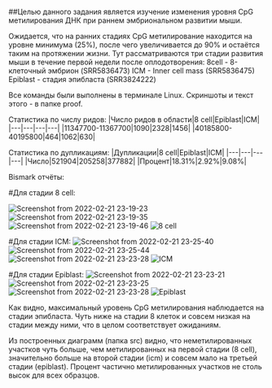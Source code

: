 ##Целью данного задания является изучение изменения уровня CpG метилирования ДНК при раннем эмбриональном развитии мыши.

Ожидается, что на ранних стадиях CpG метилирование находится на уровне минимума (25%), после чего увеличивается до 90% и остаётся таким на протяжении жизни.
Тут рассматриваются три стадии развития мыши в течение первой недели после оплодотворения:
8cell - 8-клеточный эмбрион (SRR5836473)
ICM - Inner cell mass (SRR5836475)
Epiblast - стадия эпибласта (SRR3824222)

Все команды были выполнены в терминале Linux.
Скриншоты и текст этого - в папке proof.

Статистика по числу ридов:
|Число ридов в области|8 cell|Epiblast|ICM|
|---|---|---|---|
|11347700-11367700|1090|2328|1456|
|40185800-40195800|464|1062|630|

Статистика по дупликациям:
|Дупликации|8 cell|Epiblast|ICM|
|---|---|---|---|
|Число|521904|205258|377882|
|Процент|18.31%|2.92%|9.08%|

Bismark отчёты:

#Для стадии 8 cell:

![Screenshot from 2022-02-21 23-19-23](https://user-images.githubusercontent.com/60808642/155021722-6951c6c3-5e32-4967-9657-dfedfcc57a30.png)
![Screenshot from 2022-02-21 23-19-35](https://user-images.githubusercontent.com/60808642/155021789-77457d7c-aa6a-4645-8de5-8dee04d1b039.png)
![Screenshot from 2022-02-21 23-19-46](https://user-images.githubusercontent.com/60808642/155022644-3ae240da-5446-48ee-a86e-d1e87ed416e8.png)
![8 cell](https://user-images.githubusercontent.com/60808642/154995957-dc9efa1d-071c-4730-b5c7-944dfc09734d.png)

#Для стадии ICM:
![Screenshot from 2022-02-21 23-25-40](https://user-images.githubusercontent.com/60808642/155022349-1d4dc970-862b-42d6-ae3d-9bf1ad4eb421.png)
![Screenshot from 2022-02-21 23-25-44](https://user-images.githubusercontent.com/60808642/155022395-92853f91-ae9d-4c02-9215-f27e2c8121a7.png)
![Screenshot from 2022-02-21 23-23-28](https://user-images.githubusercontent.com/60808642/155022558-b09e6244-bddb-41c1-8672-bd488f7f9bf6.png)
![ICM](https://user-images.githubusercontent.com/60808642/154996003-66df01e7-bf5b-44d6-8954-4b69a1369f98.png)

#Для стадии Epiblast:
![Screenshot from 2022-02-21 23-23-21](https://user-images.githubusercontent.com/60808642/155022052-902b45c4-9fb2-42ac-9e80-533176be13ae.png)
![Screenshot from 2022-02-21 23-23-25](https://user-images.githubusercontent.com/60808642/155022061-513f568a-6754-4123-bacb-6dfa764424ba.png)
![Screenshot from 2022-02-21 23-23-28](https://user-images.githubusercontent.com/60808642/155022071-cc8e424b-6c6d-4bda-997b-7ddbe56238a0.png)
![Epiblast](https://user-images.githubusercontent.com/60808642/154995981-bb2dd211-e909-40a8-a5da-a3fbc257a0e0.png)

Как видно, максимальный уровень CpG метилирования наблюдается на стадии эпибласта. Чуть ниже на стадии 8 клеток и совсем низкая на стадии между ними, что в целом соответствует ожиданиям.

Из построенных диаграмм (папка src) видно, что неметилированных участков чуть больше, чем метилированных на первой стадии (8 cell), значительно больше на второй стадии (icm) и совсем мало на третьей стадии (epiblast). Процент частично метилированных участков не столь высок для всех образцов.

